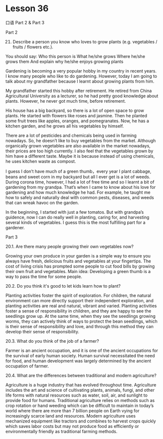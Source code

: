 # Lesson 36

口语 Part 2 & Part 3

Part 2

21.   Describe a person you know who loves to grow plants (e.g. vegetables / fruits / flowers etc.). 

You should say:
Who this person is
What he/she grows
Where he/she grows them
And explain why he/she enjoys growing plants

Gardening is becoming a very popular hobby in my country in recent years. I know many people who like to do gardening. However, today I am going to talk about my grandfather because I learnt about growing plants from him.

My grandfather started this hobby after retirement. He retired from China Agricultural University as a lecturer, so he had pretty good knowledge about plants. However, he never got much time, before retirement.

His house has a big backyard, so there is a lot of open space to grow plants. He started with flowers like roses and jasmine. Then he planted some fruit trees like apples, oranges, and pomegranates. Now, he has a kitchen garden, and he grows all his vegetables by himself.

There are a lot of pesticides and chemicals being used in farming nowadays. So, he doesn’t like to buy vegetables from the market. Although organically grown vegetables are also available in the market nowadays, their prices are too high currently. I also feel that the vegetables grown by him have a different taste. Maybe it is because instead of using chemicals, he uses kitchen waste as compost.

I guess I don’t have much of a green thumb，every year I plant cabbage, beans and sweet corn in my backyard but all I ever get is a lot of weeds. During corona time, however, I had a lot of free time and so I learnt a bit of gardening from my grandpa. That’s when I came to know about his love for gardening and how much knowledge he had. For example, he taught me how to safely and naturally deal with common pests, diseases, and weeds that can wreak havoc on the garden.

In the beginning, I started with just a few tomatos. But with grandpa’s guidence, now I can do really well in planting, caring for, and harvesting several kinds of vegetables. I guess this is the most fulfilling part for a gardener.

Part 3


20.1. Are there many people growing their own vegetables now?

Growing your own produce in your garden is a simple way to ensure you always have fresh, delicious fruits and vegetables at your fingertips. The cost of living crisis has prompted some people to cut food bills by growing their own fruit and vegetables. Main idea: Developing a green thumb is a way to pass the time for some people.

20.2. Do you think it's good to let kids learn how to plant?

Planting activities foster the spirit of exploration. For children, the natural environment can more directly support their independent exploration, and planting activities are real and natural, vibrant and varied. Planting activities foster a sense of responsibility in children, and they are happy to see the seedlings grow up. At the same time, when they see the seedlings growing worms, they can actively think of ways to protect the bean seedlings, which is their sense of responsibility and love, and through this method they can develop their sense of responsibility.

20.3. What do you think of the job of a farmer?

Farmer is an ancient occupation, and it is one of the ancient occupations for the survival of early human society. Human survival necessitated the need for food, and human development was largely determined by the ancient occupation of farmer.

20.4. What are the differences between traditional and modern agriculture?

Agriculture is a huge industry that has evolved throughout time. Agriculture includes the art and science of cultivating plants, animals, fungi, and other life forms with natural resources such as water, soil, air, and sunlight to provide food for humans. Traditional agriculture relies on methods such as crop rotation or hand weeding which can be difficult to maintain in today’s world where there are more than 7 billion people on Earth vying for increasingly scarce land and resources. Modern agriculture uses mechanized equipment like tractors and combines to harvest crops quickly which saves labor costs but may not produce food as efficiently or environmentally friendly as traditional farming methods.
